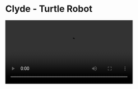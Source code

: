 # Clyde - Turtle Robot

<video src='https://youtu.be/CrVve2ccPvs' width=400px/>

## Partial Part List

Qty Description
--- --------------------------------------------
 1  FRDM-K64F (ARM Cortex-M4)
https://os.mbed.com/platforms/frdm-k64f/
 1  L298N Dual H Bridge Stepper Motor Controller
https://www.banggood.com/5Pcs-L298N-Dual-H-Bridge-Stepper-Motor-Driver-Board-p-948150.html
 2  6V 210RPM Gear Encoder Motor with Mounting Bracket and Wheel
https://www.banggood.com/CHIHAI-MOTOR-6V-210RPM-Encoder-Motor-DC-Gear-Motor-with-Mounting-Bracket-and-Wheel-p-1044064.html
 3  HC-SR04 Ultrasonic Sonar Distance Sensor
https://www.banggood.com/10Pcs-Geekcreit-Ultrasonic-Module-HC-SR04-Distance-Measuring-Ranging-Transducer-Sensor-DC5V-2-450cm-Geekcreit-for-Arduino-products-that-work-with-official-Arduino-boards-p-942912.html
1  PDB-XT60 Power Distribution Board
https://www.banggood.com/Matek-Systems-PDB-XT60-W-or-BEC-5V-and-12V-2oz-Copper-for-RC-Drone-FPV-Racing-Multi-Rotor-p-1049051.html
 1  BX100 Lipo Battery Tester
https://www.banggood.com/2Pcs-BX100-Battery-Voltage-Tester-Meter-Low-Voltage-Alarm-Buzzer-For-18S-Lipo-Battery-p-1072259.html
 1  1500mAh Lipo Pack
https://hobbyking.com/en_us/turnigy-nano-tech-1500mah-3s-25-50c-lipo-pack.html
 1  Battery Charger
https://hobbyking.com/en_us/imax-b6-ac-dc-charger-5a-50w-with-us-plug-copy.html
